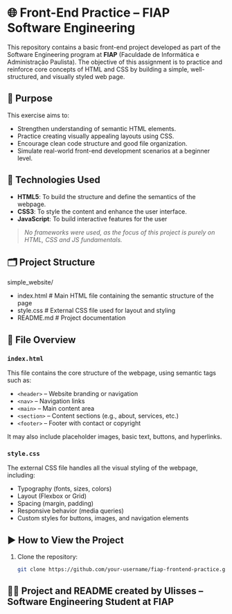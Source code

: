 # 🌐 Front-End Practice – FIAP Software Engineering

This repository contains a basic front-end project developed as part of the Software Engineering program at **FIAP** (Faculdade de Informática e Administração Paulista). The objective of this assignment is to practice and reinforce core concepts of HTML and CSS by building a simple, well-structured, and visually styled web page.

## 📌 Purpose

This exercise aims to:

- Strengthen understanding of semantic HTML elements.
- Practice creating visually appealing layouts using CSS.
- Encourage clean code structure and good file organization.
- Simulate real-world front-end development scenarios at a beginner level.

## 🧰 Technologies Used

- **HTML5**: To build the structure and define the semantics of the webpage.
- **CSS3**: To style the content and enhance the user interface.
- **JavaScript**: To build interactive features for the user

> *No frameworks were used, as the focus of this project is purely on HTML, CSS and JS fundamentals.*

## 🗂️ Project Structure
simple_website/
 - index.html # Main HTML file containing the semantic structure of the page
 - style.css # External CSS file used for layout and styling
 - README.md # Project documentation

## 📄 File Overview

### `index.html`

This file contains the core structure of the webpage, using semantic tags such as:

- `<header>` – Website branding or navigation
- `<nav>` – Navigation links
- `<main>` – Main content area
- `<section>` – Content sections (e.g., about, services, etc.)
- `<footer>` – Footer with contact or copyright

It may also include placeholder images, basic text, buttons, and hyperlinks.

### `style.css`

The external CSS file handles all the visual styling of the webpage, including:

- Typography (fonts, sizes, colors)
- Layout (Flexbox or Grid)
- Spacing (margin, padding)
- Responsive behavior (media queries)
- Custom styles for buttons, images, and navigation elements

## ▶️ How to View the Project

1. Clone the repository:
   ```bash
   git clone https://github.com/your-username/fiap-frontend-practice.git

## 🧑‍💻 Project and README created by **Ulisses** – Software Engineering Student at **FIAP**
